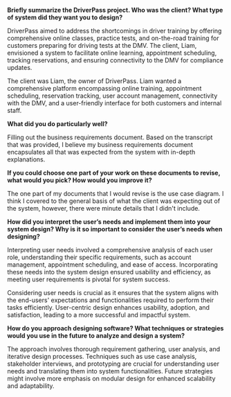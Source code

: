 **Briefly summarize the DriverPass project. Who was the client? What type of system did they want you to design?**

DriverPass aimed to address the shortcomings in driver training by offering comprehensive online classes, practice tests, and on-the-road training for customers preparing for driving tests at the DMV. The client, Liam, envisioned a system to facilitate online learning, appointment scheduling, tracking reservations, and ensuring connectivity to the DMV for compliance updates.

The client was Liam, the owner of DriverPass. Liam wanted a comprehensive platform encompassing online training, appointment scheduling, reservation tracking, user account management, connectivity with the DMV, and a user-friendly interface for both customers and internal staff.

**What did you do particularly well?**

Filling out the business requirements document. Based on the transcript that was provided, I believe my business requirements document encapsulates all that was expected from the system with in-depth explanations.

**If you could choose one part of your work on these documents to revise, what would you pick? How would you improve it?**

The one part of my documents that I would revise is the use case diagram. I think I covered to the general basis of what the client was expecting out of the system, however, there were minute details that I didn't include.

**How did you interpret the user’s needs and implement them into your system design? Why is it so important to consider the user’s needs when designing?**

Interpreting user needs involved a comprehensive analysis of each user role, understanding their specific requirements, such as account management, appointment scheduling, and ease of access. Incorporating these needs into the system design ensured usability and efficiency, as meeting user requirements is pivotal for system success.

Considering user needs is crucial as it ensures that the system aligns with the end-users' expectations and functionalities required to perform their tasks efficiently. User-centric design enhances usability, adoption, and satisfaction, leading to a more successful and impactful system.

**How do you approach designing software? What techniques or strategies would you use in the future to analyze and design a system?**

The approach involves thorough requirement gathering, user analysis, and iterative design processes. Techniques such as use case analysis, stakeholder interviews, and prototyping are crucial for understanding user needs and translating them into system functionalities. Future strategies might involve more emphasis on modular design for enhanced scalability and adaptability.
